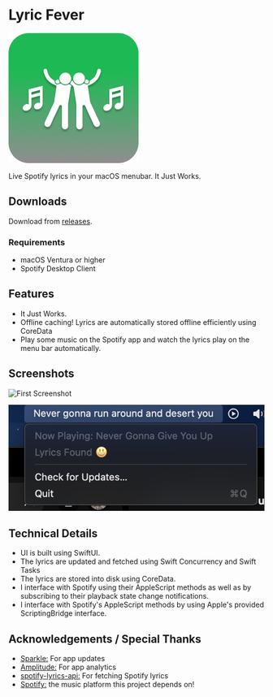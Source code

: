 # Lyric Fever

![Logo](logo.png)

Live Spotify lyrics in your macOS menubar. It Just Works.

## Downloads

Download from [releases](https://github.com/aviwad/SpotifyLyricsInMenubar/releases).

### Requirements

- macOS Ventura or higher
- Spotify Desktop Client

## Features

- It Just Works.
- Offline caching! Lyrics are automatically stored offline efficiently using CoreData
- Play some music on the Spotify app and watch the lyrics play on the menu bar automatically.

## Screenshots

![First Screenshot](superShy.gif)

![Second Screenshot](screenshot2.png)

## Technical Details

- UI is built using SwiftUI.
- The lyrics are updated and fetched using Swift Concurrency and Swift Tasks
- The lyrics are stored into disk using CoreData. 
- I interface with Spotify using their AppleScript methods as well as by subscribing to their playback state change notifications.
- I interface with Spotify's AppleScript methods by using Apple's provided ScriptingBridge interface. 


## Acknowledgements / Special Thanks

- [Sparkle:](https://github.com/sparkle-project/Sparkle) For app updates
- [Amplitude:](https://amplitude.com) For app analytics
- [spotify-lyrics-api:](https://github.com/akashrchandran/spotify-lyrics-api) For fetching Spotify lyrics
- [Spotify:](https://spotify.com) the music platform this project depends on!